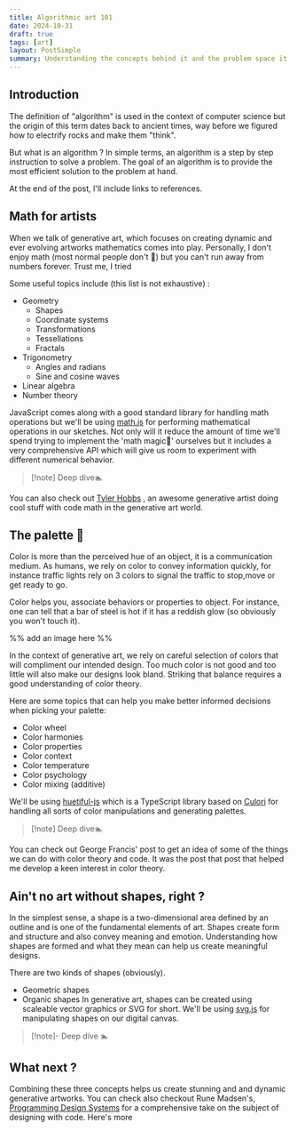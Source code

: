 ```yaml
---
title: Algorithmic art 101
date: 2024-10-31
draft: true
tags: [art]
layout: PostSimple
summary: Understanding the concepts behind it and the problem space it intends to solve.
---
```

## Introduction

The definition of "algorithm" is used in the context of computer science but the origin of this term dates back to ancient times, way before we figured how to electrify rocks and make them "think". 

But what is an algorithm ? In simple terms, an algorithm is a step by step instruction to solve a problem. The goal of an algorithm is to provide the most efficient solution to the problem at hand.

At the end of the post, I'll include links to references.

## Math for artists

When we talk of generative art, which focuses on creating dynamic and ever evolving artworks mathematics comes into play. Personally, I don't enjoy math (most normal people don't  👀) but you can't run away from numbers forever. Trust me, I tried

Some useful topics include (this list is not exhaustive) :
- Geometry
	- Shapes
	- Coordinate systems
	- Transformations
	- Tessellations
	- Fractals
- Trigonometry
	- Angles and radians
	- Sine and cosine waves
- Linear algebra
- Number theory

JavaScript comes along with a good standard library for handling math operations but we'll be using [math.js]() for performing mathematical operations in our sketches. Not only will it reduce the amount of time we'll spend trying to implement the 'math magic🧙' ourselves but it includes a very comprehensive API which will give us room to experiment with different numerical behavior.

> [!note]  Deep dive🏊
> 
You can also check out [Tyler Hobbs](https://tylerxhobbs.com) , an awesome generative artist doing cool stuff with code math in the generative art world.
## The palette 🎨
Color is more than the perceived hue of an object, it is a communication medium. As humans, we rely on color to convey information quickly, for instance traffic lights rely on 3 colors to signal the traffic to stop,move or get ready to go. 

Color helps you, associate behaviors or properties to object. For instance, one can tell that a bar of steel is hot if it has a reddish glow (so obviously you won't touch it).

%% add an image here %%

In the context of generative art, we rely on careful selection of colors that will compliment our intended design. Too much color is not good and too little will also make our designs look bland. Striking that balance requires a good understanding of color theory. 

Here are some topics that can help you make better informed decisions when picking your palette:

- Color wheel
- Color harmonies
- Color properties
- Color context
- Color temperature
- Color psychology
- Color mixing (additive)

We'll be using [huetiful-js](https://huetiful-js.com) which is a TypeScript library based on [Culori](https://culorijs.org) for handling all sorts of color manipulations and generating palettes.

> [!note] Deep dive🏊
> 
You can check out  George Francis' post to get an idea of some of the things we can do with color theory and code. It was the post that post that helped me develop a keen interest in color theory.

## Ain't no art without shapes, right ?
In the simplest sense, a shape is a two-dimensional area defined by an outline and is one of the fundamental elements of art. Shapes create form and structure and also convey meaning and emotion. Understanding how shapes are formed and what they mean can help us create meaningful designs.

There are two kinds of shapes (obviously). 
- Geometric shapes
- Organic shapes
In generative art, shapes can be created using scaleable vector graphics or SVG for short.  We'll be using [svg.js]() for manipulating shapes on our digital canvas. 

> [!note]- Deep dive 🏊
> 


## What next ?
Combining these three concepts helps us create stunning and and dynamic generative artworks. You can check also checkout Rune Madsen's, [Programming Design Systems](https://programmingdesignsystems.com/) for a comprehensive take on the subject of designing with code. Here's more